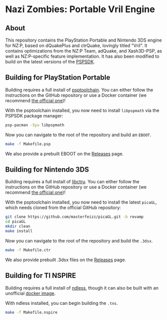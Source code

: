 # Nazi Zombies: Portable Vril Engine

## About
This repository contains the PlayStation Portable and Nintendo 3DS engine for NZ:P, based on dQuakePlus and ctrQuake, lovingly titled "Vril". It contains optimizations from the NZ:P Team, adQuake, and Xash3D-PSP, as well as NZ:P-specific feature implementation. It has also been modified to build on the latest versions of the [PSPSDK](https://github.com/pspdev/pspsdk).

## Building for PlayStation Portable
Building requires a full install of [psptoolchain](https://github.com/pspdev/psptoolchain/). You can either follow the instructions on the GitHub repository or use a Docker container (we recommend [the official one](https://hub.docker.com/r/pspdev/pspdev))!

With the psptoolchain installed, you now need to install `libpspmath` via the PSPSDK package manager:
```bash
psp-pacman -Syu libpspmath
```
Now you can navigate to the root of the repository and build an `EBOOT`.

```bash
make -f Makefile.psp
```

We also provide a prebuilt EBOOT on the [Releases](https://github.com/nzp-team/vril-engine/releases/tag/bleeding-edge) page.

## Building for Nintendo 3DS
Building requires a full install of [libctru](https://github.com/devkitPro/libctru). You can either follow the instructions on the GitHub repository or use a Docker container (we recommend [the official one](devkitpro/devkitarm))!

With the psptoolchain installed, you now need to install the latest `picaGL`, which needs cloned from the official GitHub repository:
```bash
git clone https://github.com/masterfeizz/picaGL.git -b revamp
cd picaGL
mkdir clean
make install
```
Now you can navigate to the root of the repository and build the `.3dsx`.

```bash
make -f Makefile.ctr
```

We also provide prebuilt .3dsx files on the [Releases](https://github.com/nzp-team/vril-engine/releases/tag/bleeding-edge) page.

## Building for TI NSPIRE
Building requires a full install of [ndless](https://github.com/ndless-nspire/Ndless), though it can also be built with an unofficial [docker image](https://hub.docker.com/r/bensuperpc/ndless).

With ndless installed, you can begin building the `.tns`.

```bash
make -f Makefile.nspire
```
